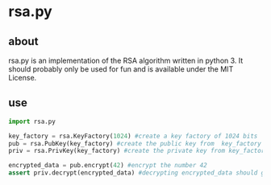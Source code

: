 # rsa.py

## about

rsa.py is an implementation of the RSA algorithm written in python 3. It should probably only be used for fun and is available under the MIT License.

## use

````python
import rsa.py

key_factory = rsa.KeyFactory(1024) #create a key factory of 1024 bits
pub = rsa.PubKey(key_factory) #create the public key from  key_factory
priv = rsa.PrivKey(key_factory) #create the private key from key_factory

encrypted_data = pub.encrypt(42) #encrypt the number 42
assert priv.decrypt(encrypted_data) #decrypting encrypted_data should give you 42
````
